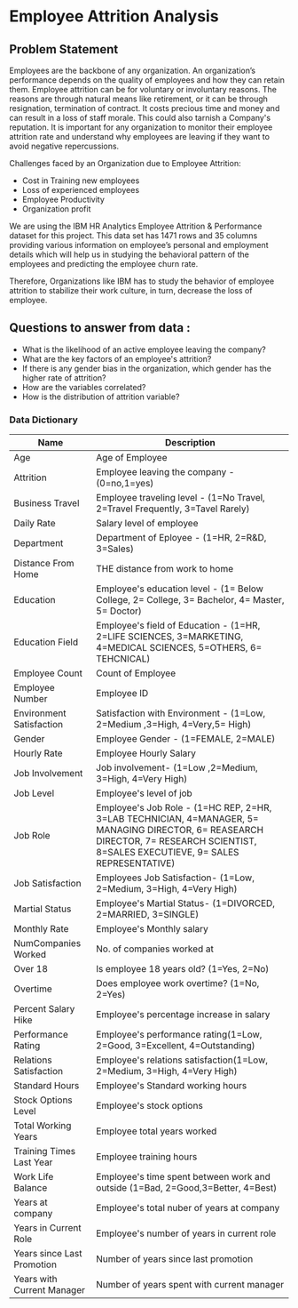 # Employee Attrition Analysis
## Problem Statement
Employees are the backbone of any organization. An organization’s performance depends on the quality of employees and how they can retain them. Employee attrition can be for voluntary or involuntary reasons.
The reasons are through natural means like retirement, or it can be through resignation, termination of contract. It costs precious time and money and can result in a loss of staff morale. This could also tarnish a Company's reputation.
It is important for any organization to monitor their employee attrition rate and understand why employees are leaving if they want to avoid negative repercussions.

Challenges faced by an Organization due to Employee Attrition:
- Cost in Training new employees
- Loss of experienced employees
- Employee Productivity
- Organization profit

We are using the IBM HR Analytics Employee Attrition & Performance dataset for this project. This data set has 1471 rows and 35 columns providing various information on employee’s personal and employment details which will help us in studying the behavioral pattern of the employees and predicting the employee churn rate.

Therefore, Organizations like IBM has to study the behavior of employee attrition to stabilize their work culture, in turn, decrease the loss of employee.

## Questions to answer from data :
- What is the likelihood of an active employee leaving the company?
- What are the key factors of an employee's attrition?
- If there is any gender bias in the organization, which gender has the higher rate of attrition?
- How are the variables correlated?
- How is the distribution of attrition variable?

### Data Dictionary 


Name | Description
-----|-------------
Age|Age of Employee
Attrition|Employee leaving the company - (0=no,1=yes)
Business Travel|Employee traveling level - (1=No Travel, 2=Travel Frequently, 3=Tavel Rarely)
Daily Rate|Salary level of employee 
Department|Department of Eployee - (1=HR, 2=R&D, 3=Sales)
Distance From Home|THE distance from work to home
Education|Employee's education level - (1= Below College, 2= College, 3= Bachelor, 4= Master, 5= Doctor)
Education Field|Employee's field of Education - (1=HR, 2=LIFE SCIENCES, 3=MARKETING, 4=MEDICAL SCIENCES, 5=OTHERS, 6= TEHCNICAL)
Employee Count|Count of Employee
Employee Number| Employee ID 
Environment Satisfaction|Satisfaction with Environment - (1=Low, 2=Medium ,3=High, 4=Very,5= High)
Gender|Employee Gender - (1=FEMALE, 2=MALE) 
Hourly Rate|Employee Hourly Salary 
Job Involvement|Job involvement- (1=Low ,2=Medium, 3=High, 4=Very High)
Job Level|Employee's level of job
Job Role|Employee's Job Role - (1=HC REP, 2=HR, 3=LAB TECHNICIAN, 4=MANAGER, 5= MANAGING DIRECTOR, 6= REASEARCH DIRECTOR, 7= RESEARCH SCIENTIST, 8=SALES EXECUTIEVE, 9= SALES REPRESENTATIVE)
Job Satisfaction|Employees Job Satisfaction- (1=Low, 2=Medium, 3=High, 4=Very High)
Martial Status|Employee's Martial Status- (1=DIVORCED, 2=MARRIED, 3=SINGLE)
Monthly Rate|Employee's Monthly salary 
NumCompanies Worked|No. of companies worked at
Over 18|Is employee 18 years old? (1=Yes, 2=No)
Overtime|Does employee work overtime? (1=No, 2=Yes)
Percent Salary Hike|Employee's percentage increase in salary
Performance Rating|Employee's performance rating(1=Low, 2=Good, 3=Excellent, 4=Outstanding)
Relations Satisfaction|Employee's relations satisfaction(1=Low, 2=Medium, 3=High, 4=Very High)
Standard Hours|Employee's Standard working hours
Stock Options Level|Employee's stock options
Total Working Years|Employee total years worked
Training Times Last Year|Employee training hours
Work Life Balance|Employee's time spent between work and outside (1=Bad, 2=Good,3=Better, 4=Best)
Years at company|Employee's total nuber of years at company
Years in Current Role|Employee's number of years in current role
Years since Last Promotion|Number of years since last promotion
Years with Current Manager|Number of years spent with current manager
